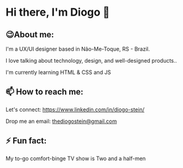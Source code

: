 # Hi there, I'm Diogo 👋

## 😉About me:
I'm a UX/UI designer based in Não-Me-Toque, RS - Brazil. 

I love talking about technology, design, and well-designed products..

I'm currently learning HTML & CSS and JS

## 📫 How to reach me:
  
Let's connect:
https://www.linkedin.com/in/diogo-stein/

Drop me an email:
thediogostein@gmail.com

## ⚡ Fun fact:

My to-go comfort-binge TV show is Two and a half-men
